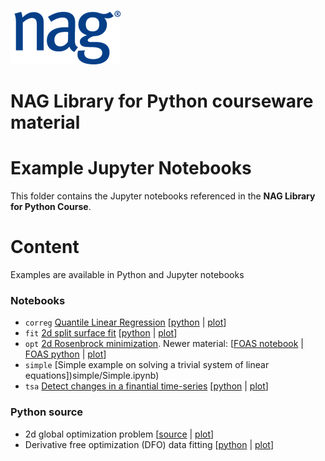 ![NAG logo](../NAG_logo.png) 

# NAG Library for Python courseware material

# Example Jupyter Notebooks

This folder contains the Jupyter notebooks referenced
in the **NAG Library for Python Course**.

# Content

Examples are available in Python and Jupyter notebooks
 
### Notebooks
 
  * `correg` [Quantile Linear Regression](correg/quantile_linreg_easy.ipynb) [[python](python/quantile_linreg_ex.py) | [plot](python/quantile_linreg_ex.pdf)]
  * `fit` [2d split surface fit](fit/dim2_spline_ts_sctr.ipynb) [[python](python/dim2_spline_ts_sctr_ex.py) | [plot](python/dim2_spline_ts_sctr_ex.pdf)]
  * `opt` [2d Rosenbrock minimization](opt/bounds_quasi_func_easy.ipynb). Newer material: [[FOAS notebook](../NAGPythonExamples/blob/master/local_optimization/FOAS/rosenbrock2d.ipynb) | [FOAS python](python/handle_solve_bounds_foas_ex.py) | [plot](python/handle_solve_bounds_foas_ex.pdf)]
  * `simple` [Simple example on solving a trivial system of linear equations])simple/Simple.ipynb)
  * `tsa` [Detect changes in a finantial time-series](tsa/cp_pelt_new.ipynb) [[python](python/cp_pelt_ex.py) | [plot](python/cp_pelt_ex.pdf)]

### Python source

  * 2d global optimization problem [[source](python/bnd_mcs_solve_ex.py) | [plot](python/bnd_mcs_solve_ex.pdf)]
  * Derivative free optimization (DFO) data fitting [[python](python/handle_solve_dfls_ex.py) | [plot](python/handle_solve_dfls_ex.pdf)]
